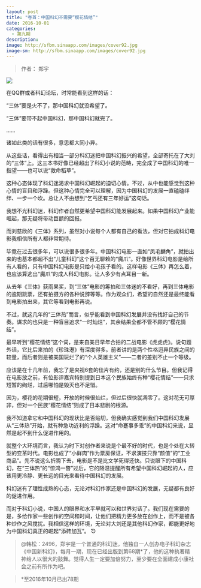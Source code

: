 ```yaml
---
layout: post
title: "卷首：中国科幻不需要“樱花情结”"
date: 2016-10-01
categories:
  - 第九期
description: 
image: http://sfbm.sinaapp.com/images/cover92.jpg
image-sm: http://sfbm.sinaapp.com/images/cover92.jpg
---
```


> 作者： 郑宇

![](http://sfbm.sinaapp.com/images/cover92.jpg)

在QQ群或者科幻论坛，时常能看到这样的话：

“三体”要是火不了，那中国科幻就没希望了。

“三体”要带不起中国科幻，那中国科幻就完了。

……

诸如此类的话有很多，意思都大同小异。

从这些话，看得出有相当一部分科幻迷把中国科幻振兴的希望，全部寄托在了大刘的“三体”上。这三本书好像已经超出了科幻小说的范畴，完全成了中国科幻的唯一指望——也可以说“救命稻草”。

这种心态体现了科幻迷渴求中国科幻崛起的迫切心情。不过，从中也能感觉到这种心情的盲目和浮躁。但这种心情完全可以理解，因为中国科幻的发展一直磕磕绊绊、一步一个坎。总让人不由想到“乞丐还有三年好运”这句话。

我想不光科幻迷，科幻作者自然更希望中国科幻能发展起来。如果中国科幻产业能崛起，那无疑将带动巨额的回报。

而刘慈欣的《三体》系列，虽然对小说每个人都有自己的看法，但对它拍成科幻电影我相信所有人都非常期待。

毕竟在过去很多年，可以说很多很多年。中国科幻电影一直如“凤毛麟角”，就拍出来的也基本都超不出“儿童科幻”这个百无聊赖的“魔爪”。好像世界科幻电影是给所有人看的，只有中国科幻电影是只给小毛孩子看的。这样电影《三体》再怎么着，也应该算逃出“魔爪”的成人科幻电影。让人多少有点耳目一新。

从去年《三体》获雨果奖，到“三体”电影的筹拍和三体迷的不看好，再到三体电影的逾期跳票，还有拍摄方的各种说辞等等。作为观众们，希望的自然还是最终能看到电影拍出来，其它等看到电影再说。

不过，就这几年的“三体热”而言，似乎能看到中国科幻发展并没有找好自己的节奏。谋求的也只是一种盲目追求“一时灿烂”，其余结果全都不管不顾的“樱花情结”。

最早听到“樱花情结”这个词，是来自美日早年合拍的二战电影《虎虎虎》。说句题外话，它比后来拍的《珍珠港》有深度得多。前者讲的是两个性格迥异民族之间的较量，而后者则是被美国玩烂了的“个人英雄主义”——二者的差别不止一个等级。

应该是在十几年前，我忘了是央视6套的佳片有约，还是别的什么节目。但我记得在电影放之前，有位影评嘉宾特别提到日本这个民族始终有种“樱花情结”——只求短暂的绚烂，过后哪怕是毁灭也不足惜。

因为，樱花的花期很短，开放的时候很灿烂，但过后很快就凋零了。这对花无可厚非，但对一个民族“樱花情结”则成了日本悲剧的根源。

我不知道拿它和中国科幻的现状比是否贴切，但我确实感觉到我们中国科幻发展从“三体热”开始，就有种急功近利的浮躁。这对“命蹇事多乖”的中国科幻来说，显然是起不到什么促进作用的。

就整个大环境而言，我认为时下对创作者来说是个最不好的时代，也是个处在大转型的变革时代。电影也成了“小鲜肉”作为票房保证，不求演技只靠“颜值”的“工业商品”。先不说这么折腾下去，电影是不是比文学死得还快。只说眼下的中国科幻，在“三体热”的“惊鸿一瞥”过后，它的降温提醒所有希望中国科幻崛起的人，应该用更冷静、更长远的目光来看待中国科幻的发展。

科幻迷有了理性成熟的心态，无论对科幻作家还是中国科幻的发展，无疑都有良好的促进作用。

而对于科幻小说，中国人的眼界和水平早就可以和世界对话了。我们现在需要的是，多给作家一些创作的空间和时间，让他们把精力更多放在创作上，而不是被各种炒作之风搅扰。我相信这样的环境，无论对大刘还是其他科幻作家，都能更好地为中国科幻真正的崛起“添砖加瓦”。 ⎋

> @韩松：2496，郑宇是一个普通的科幻迷，他独自一人创办电子科幻杂志《中国新科幻》，每月一期，现在已经出版到第68期*了，他的这种执著精神给人以很大的鼓舞。觉得人生一定要加倍努力，至少要在全面建成小康社会之前有所作为吧。

> *至2016年10月已出78期

